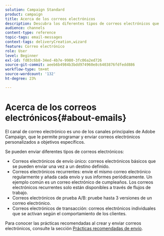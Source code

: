 ```yaml
---
solution: Campaign Standard
product: campaign
title: Acerca de los correos electrónicos
description: Descubra los diferentes tipos de correos electrónicos que puede enviar con Adobe Campaign.
audience: channels
content-type: reference
topic-tags: email-messages
context-tags: deliveryCreation,wizard
feature: Correo electrónico
role: User
level: Beginner
exl-id: fd03c6b8-34ed-4b7e-9980-3fc06a2ed726
source-git-commit: aeeb6b4984b3bdd974960e8c6403876fdfedd886
workflow-type: tm+mt
source-wordcount: '132'
ht-degree: 23%

---
```


# Acerca de los correos electrónicos{#about-emails}

El canal de correo electrónico es uno de los canales principales de Adobe Campaign, que le permite programar y enviar correos electrónicos personalizados a objetivos específicos.

Se pueden enviar diferentes tipos de correos electrónicos:

* Correos electrónicos de envío único: correos electrónicos básicos que se pueden enviar una vez a un destino definido.
* Correos electrónicos recurrentes: envíe el mismo correo electrónico regularmente y añada cada envío y sus informes periódicamente. Un ejemplo común es un correo electrónico de cumpleaños. Los correos electrónicos recurrentes solo están disponibles a través de flujos de trabajo.
* Correos electrónicos de prueba A/B: pruebe hasta 3 versiones de un correo electrónico.
* Correos electrónicos de transacción: correos electrónicos individuales que se activan según el comportamiento de los clientes.

Para conocer las prácticas recomendadas al crear y enviar correos electrónicos, consulte la sección [Prácticas recomendadas de envío](../../sending/using/delivery-best-practices.md).
